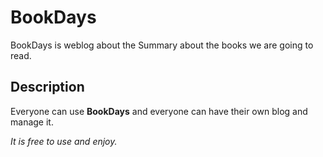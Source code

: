 # BookDays

BookDays is weblog about the Summary about the books we are going to read.

## Description

Everyone can use **BookDays** and everyone can have their own blog and manage it.

*It is free to use and enjoy.*